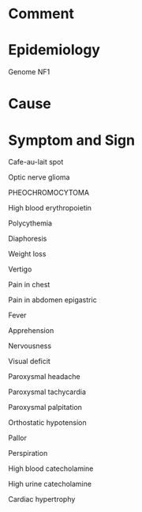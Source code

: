 # Comment

# Epidemiology

Genome NF1

# Cause

# Symptom and Sign

Cafe-au-lait spot

Optic nerve glioma

PHEOCHROMOCYTOMA

High blood erythropoietin

Polycythemia

Diaphoresis

Weight loss

Vertigo

Pain in chest

Pain in abdomen epigastric

Fever

Apprehension

Nervousness

Visual deficit

Paroxysmal headache

Paroxysmal tachycardia

Paroxysmal palpitation

Orthostatic hypotension

Pallor

Perspiration

High blood catecholamine

High urine catecholamine

Cardiac hypertrophy
